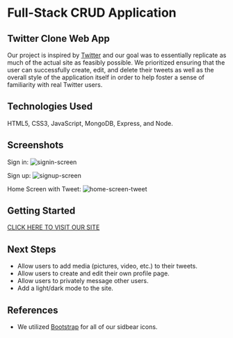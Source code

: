 # Full-Stack CRUD Application
## Twitter Clone Web App
Our project is inspired by <a href="https://twitter.com/">Twitter</a> and our goal was to essentially replicate as much of the actual site as feasibly possible. We prioritized ensuring that the user can successfully create, edit, and delete their tweets as well as the overall style of the application itself in order to help foster a sense of familiarity with real Twitter users.

## Technologies Used
HTML5, CSS3, JavaScript, MongoDB, Express, and Node.

## Screenshots
Sign in:
<img src="css/images/screenshot1.png" alt="signin-screen">

Sign up:
<img src="css/images/screenshot2.png" alt="signup-screen">

Home Screen with Tweet:
<img src="" alt="home-screen-tweet">

## Getting Started
<a href="">CLICK HERE TO VISIT OUR SITE</a>

## Next Steps
- Allow users to add media (pictures, video, etc.) to their tweets.
- Allow users to create and edit their own profile page.
- Allow users to privately message other users.
- Add a light/dark mode to the site.

## References
- We utilized <a href="https://icons.getbootstrap.com/">Bootstrap</a> for all of our sidbear icons.